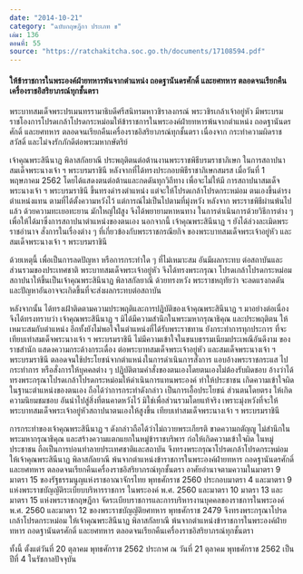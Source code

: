 ```yaml
---
date: "2014-10-21"
category: "ฉบับกฤษฎีกา ประเภท ข"
เล่ม: 136
ตอนที่: 55
source: "https://ratchakitcha.soc.go.th/documents/17108594.pdf"
---
```


#### ให้ข้าราชการในพระองค์ฝ่ายทหารพ้นจากตำแหน่ง ถอดฐานันดรศักดิ์ และยศทหาร ตลอดจนเรียกคืนเครื่องราชอิสริยาภรณ์ทุกชั้นตรา

พระบาทสมเด็จพระปรเมนทรรามาธิบดีศรีสนิทรมหาวชิราลงกรณ์ พระวชิรเกล้าเจ้าอยู่หัว
มีพระบรมราชโองการโปรดเกล้าโปรดกระหม่อมให้ข้าราชการในพระองค์ฝ่ายทหารพ้นจากตำแหน่ง
ถอดฐานันดรศักดิ์ และยศทหาร ตลอดจนเรียกคืนเครื่องราชอิสริยาภรณ์ทุกชั้นตรา เนื่องจาก
กระทำความผิดราชสวัสดิ์ และไม่จงรักภักดีต่อพระมหากษัตริย์

เจ้าคุณพระสินีนาฏ พิลาสกัลยาณี ประพฤติตนต่อต้านงานพระราชพิธีบรมราชาภิเษก
ในการสถาปนาสมเด็จพระนางเจ้า ฯ พระบรมราชินี หลังจากที่ได้ทรงประกอบพิธีราชาภิเษกสมรส
เมื่อวันที่ 1 พฤษภาคม 2562 โดยได้แสดงตนต่อต้านและกดดันทุกวิถีทาง เพื่อจะไม่ให้มี
การสถาปนาสมเด็จพระนางเจ้า ฯ พระบรมราชินี ขึ้นทรงดำรงตำแหน่ง แต่จะให้โปรดเกล้าโปรดกระหม่อม
ตนเองขึ้นดำรงตำแหน่งแทน ตามที่ได้ตั้งความหวังไว้ แต่การณ์ไม่เป็นไปตามที่มุ่งหวัง หลังจาก
พระราชพิธีผ่านพ้นไปแล้ว ด้วยความทะเยอทะยาน มักใหญ่ใฝ่สูง จึงได้พยายามหาหนทาง
ในการดำเนินการด้วยวิธีการต่าง ๆ เพื่อให้ได้มาซึ่งการสถาปนาตำแหน่งของตนเอง นอกจากนี้
เจ้าคุณพระสินีนาฏ ฯ ยังได้ล่วงละเมิดพระราชอำนาจ สั่งการในเรื่องต่าง ๆ ที่เกี่ยวข้องกับพระราชกรณียกิจ
ของพระบาทสมเด็จพระเจ้าอยู่หัว และสมเด็จพระนางเจ้า ฯ พระบรมราชินี

ด้วยเหตุนี้ เพื่อเป็นการลดปัญหา หรือการกระทำใด ๆ ที่ไม่เหมาะสม อันมีผลกระทบ
ต่อสถาบันและส่วนรวมของประเทศชาติ พระบาทสมเด็จพระเจ้าอยู่หัว จึงได้ทรงพระกรุณา
โปรดเกล้าโปรดกระหม่อมสถาปนาให้ขึ้นเป็นเจ้าคุณพระสินีนาฏ พิลาสกัลยาณี ด้วยทรงหวัง
พระราชหฤทัยว่า จะลดแรงกดดัน และปัญหาอันอาจจะเกิดขึ้นที่จะส่งผลกระทบต่อสถาบัน

หลังจากนั้น ได้ทรงเฝ้าติดตามความประพฤติและการปฏิบัติของเจ้าคุณพระสินีนาฏ ฯ มาอย่างต่อเนื่อง
จึงได้ทรงทราบว่า เจ้าคุณพระสินีนาฏ ฯ มิได้มีความสำนึกในพระมหากรุณาธิคุณ และประพฤติตน
ให้เหมาะสมกับตำแหน่ง อีกทั้งยังไม่พอใจในตำแหน่งที่ได้รับพระราชทาน ยังกระทำการทุกประการ
ที่จะเทียบเท่าสมเด็จพระนางเจ้า ฯ พระบรมราชินี ไม่มีความเข้าใจในขนบธรรมเนียมประเพณีอันดีงาม
ของราชสำนัก แสดงความกระด้างกระเดื่อง ต่อพระบาทสมเด็จพระเจ้าอยู่หัว และสมเด็จพระนางเจ้า ฯ
พระบรมราชินี ตลอดจนใช้ประโยชน์จากตำแหน่งในการดำเนินการสั่งการ แอบอ้างพระราชกระแส
ไปกระทำการ หรือสั่งการให้บุคคลต่าง ๆ ปฏิบัติตามคำสั่งของตนเองโดยตนเองไม่ต้องรับผิดชอบ
อ้างว่าได้ทรงพระกรุณาโปรดเกล้าโปรดกระหม่อมให้ดำเนินการแทนพระองค์ ทำให้ประชาชน
เกิดความเข้าใจผิดในฐานะตำแหน่งของตนเอง ถือได้ว่าการกระทำดังกล่าว เป็นการเอื้อประโยชน์
ส่วนตนโดยตรง ให้เกิดความนิยมชมชอบ อันนำไปสู่สิ่งที่ตนคาดหวังไว้ มิใช่เพื่อส่วนรวมโดยแท้จริง
เพราะมุ่งหวังที่จะให้พระบาทสมเด็จพระเจ้าอยู่หัวสถาปนาตนเองให้สูงขึ้น เทียบเท่าสมเด็จพระนางเจ้า ฯ
พระบรมราชินี

การกระทำของเจ้าคุณพระสินีนาฏ ฯ ดังกล่าวถือได้ว่าไม่ถวายพระเกียรติ ขาดความกตัญญู
ไม่สำนึกในพระมหากรุณาธิคุณ และสร้างความแตกแยกในหมู่ข้าราชบริพาร ก่อให้เกิดความเข้าใจผิด
ในหมู่ประชาชน ถือเป็นการบ่อนทำลายประเทศชาติและสถาบัน จึงทรงพระกรุณาโปรดเกล้าโปรดกระหม่อม
ให้เจ้าคุณพระสินีนาฏ พิลาสกัลยาณี พ้นจากตำแหน่งข้าราชการในพระองค์ฝ่ายทหาร ถอดฐานันดรศักดิ์
และยศทหาร ตลอดจนเรียกคืนเครื่องราชอิสริยาภรณ์ทุกชั้นตรา
อาศัยอำนาจตามความในมาตรา 9 มาตรา 15 ของรัฐธรรมนูญแห่งราชอาณาจักรไทย
พุทธศักราช 2560 ประกอบมาตรา 4 และมาตรา 9 แห่งพระราชบัญญัติระเบียบบริหารราชการ
ในพระองค์ พ.ศ. 2560 และมาตรา 10 มาตรา 13 และมาตรา 15 แห่งพระราชกฤษฎีกา
จัดระเบียบราชการและการบริหารงานบุคคลของราชการในพระองค์ พ.ศ. 2560 และมาตรา 12
ของพระราชบัญญัติยศทหาร พุทธศักราช 2479 จึงทรงพระกรุณาโปรดเกล้าโปรดกระหม่อม
ให้เจ้าคุณพระสินีนาฏ พิลาสกัลยาณี พ้นจากตำแหน่งข้าราชการในพระองค์ฝ่ายทหาร ถอดฐานันดรศักดิ์
และยศทหาร ตลอดจนเรียกคืนเครื่องราชอิสริยาภรณ์ทุกชั้นตรา

ทั้งนี้ ตั้งแต่วันที่ 20 ตุลาคม พุทธศักราช 2562
ประกาศ ณ วันที่ 21 ตุลาคม พุทธศักราช 2562 เป็นปีที่ 4 ในรัชกาลปัจจุบัน
